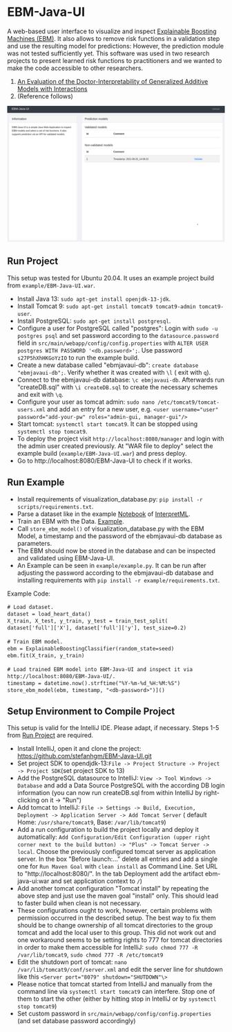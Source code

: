 # EBM-Java-UI

A web-based user interface to visualize and inspect [Explainable Boosting Machines (EBM)](https://github.com/interpretml/interpret). It also allows to remove risk functions in a validation step and use the resulting model for predictions: However, the prediction module was not tested sufficiently yet. This software was used in two research projects to present learned risk functions to practitioners and we wanted to make the code accessible to other researchers. 

1. [An Evaluation of the Doctor-Interpretability of Generalized Additive Models with Interactions](http://proceedings.mlr.press/v126/hegselmann20a.html)
2. (Reference follows)

![gif of EBM-Java-UI](ebmjavaui.gif)

## Run Project

This setup was tested for Ubuntu 20.04. It uses an example project build from `example/EBM-Java-UI.war`.
* Install Java 13: `sudo apt-get install openjdk-13-jdk`.
* Install Tomcat 9: `sudo apt-get install tomcat9 tomcat9-admin tomcat9-user`.
* Install PostgreSQL: `sudo apt-get install postgresql`.
* Configure a user for PostgreSQL called "postgres": Login with `sudo -u postgres psql` and set password
  according to the `datasource.password` field in `src/main/webapp/config/config.properties` with
  `ALTER USER postgres WITH PASSWORD '<db.password>';`. Use password `s27P5hXhHKGoYzIO` to run the example build.
* Create a new database called "ebmjavaui-db": `create database "ebmjavaui-db";`. Verify whether it was created with  `\l` (
  exit with `q`).
* Connect to the ebmjavaui-db database: `\c ebmjavaui-db`. Afterwards run "createDB.sql" with `\i createDB.sql` to
  create the necessary schemes and exit with `\q`.
* Configure your user as tomcat admin: `sudo nano /etc/tomcat9/tomcat-users.xml` and add an entry for a new user, e.g. `<user username="user" password="add-your-pw" roles="admin-gui, manager-gui"/>`
* Start tomcat: `systemctl start tomcat9`. It can be stopped using `systemctl stop tomcat9`.
* To deploy the project visit `http://localhost:8080/manager` and login with the admin user created previously. At "WAR file to deploy" select the example build (`example/EBM-Java-UI.war`) and press deploy.
* Go to http://localhost:8080/EBM-Java-UI to check if it works.

## Run Example

* Install requirements of visualization_database.py: `pip install -r scripts/requirements.txt`.
* Parse a dataset like in the example [Notebook](https://nbviewer.jupyter.org/github/interpretml/interpret/blob/master/benchmarks/EBM%20Classification%20Comparison.ipynb) of [InterpretML](https://github.com/interpretml/interpret).
* Train an EBM with the Data. [Example](https://interpret.ml/docs/getting-started.html#train-a-glassbox-model).
* Call `store_ebm_model()` of visualization_database.py with the EBM Model, a timestamp and the password of the ebmjavaui-db database as parameters.
* The EBM should now be stored in the database and can be inspected and validated using EBM-Java-UI.
* An Example can be seen in `example/example.py`. It can be run after adjusting the password according to the ebmjavaui-db database and installing requirements with `pip install -r example/requirements.txt`.

Example Code:
```
# Load dataset.
dataset = load_heart_data()
X_train, X_test, y_train, y_test = train_test_split(
dataset['full']['X'], dataset['full']['y'], test_size=0.2)

# Train EBM model.
ebm = ExplainableBoostingClassifier(random_state=seed)
ebm.fit(X_train, y_train)

# Load trained EBM model into EBM-Java-UI and inspect it via http://localhost:8080/EBM-Java-UI/.
timestamp = datetime.now().strftime("%Y-%m-%d_%H:%M:%S")
store_ebm_model(ebm, timestamp, "<db-password>")]()
```

## Setup Environment to Compile Project
This setup is valid for the IntelliJ IDE. Please adapt, if necessary. Steps 1-5 from [Run Project](#run-project) are required.
* Install IntelliJ, open it and clone the project: https://github.com/stefanhgm/EBM-Java-UI.git
* Set project SDK to opendjdk-13:`File -> Project Structure -> Project -> Project SDK`(set project SDK to 13)
* Add the PostgreSQL datasource to IntelliJ: `View -> Tool Windows -> Database` and
  add a Data Source PostgreSQL with the according DB login information (you can now run createDB.sql from within
  IntelliJ by right-clicking on it -> "Run")
* Add tomcat to IntelliJ: `File -> Settings -> Build, Execution, Deployment -> Application Server -> Add Tomcat Server` (
  default Home: `/usr/share/tomcat9`, Base: `/var/lib/tomcat9`)
* Add a run configuration to build the project locally and deploy it automatically: `Add Configuration/Edit
  Configuration (upper right corner next to the build button) -> "Plus" -> Tomcat Server -> local`. Choose the previously
  configured tomcat server as application server. In the box "Before launch:..." delete all entries and add a single one
  for `Run Maven Goal` with `clean install` as Command Line. Set URL to "http://localhost:8080/". In the tab Deployment
  add the artifact ebm-java-ui:war and set application context to `/`)
* Add another tomcat configuration "Tomcat install" by repeating the above step and just use the maven goal "install"
  only. This should lead to faster build when clean is not necessary.
* These configurations ought to work, however, certain problems with permission occurred in the described setup. The best
  way to fix them should be to change ownership of all tomcat directories to the group tomcat and add the local user to
  this group. This did not work out and one workaround seems to be setting rights to 777 for tomcat directories in order to
  make them accessible for IntelliJ: `sudo chmod 777 -R /var/lib/tomcat9`, `sudo chmod 777 -R /etc/tomcat9`
* Edit the shutdown port of tomcat: `nano /var/lib/tomcat9/conf/server.xml` and edit the server line for shutdown like this `<Server port="8079" shutdown="SHUTDOWN"\>`
* Please notice that tomcat started from IntelliJ and manually from the  command line via `systemctl start tomcat9` can interfere. Stop one of them to start the other (either by hitting stop in IntelliJ or by `systemctl stop tomcat9`)
* Set custom password in `src/main/webapp/config/config.properties` (and set database password accordingly)
